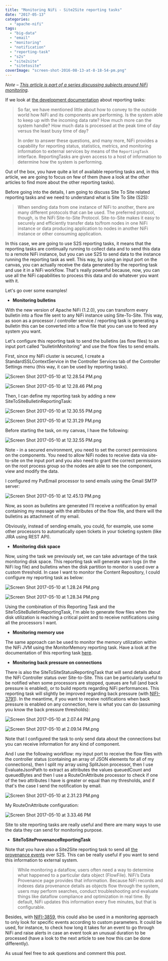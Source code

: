 ```yaml
---
title: "Monitoring NiFi - Site2Site reporting tasks"
date: "2017-05-13"
categories: 
  - "apache-nifi"
tags: 
  - "big-data"
  - "email"
  - "monitoring"
  - "notification"
  - "reporting-task"
  - "s2s"
  - "site2site"
  - "sitetosite"
coverImage: "screen-shot-2016-08-13-at-8-18-54-pm.png"
---
```


_Note – [This article is part of a series discussing subjects around NiFi monitoring](https://pierrevillard.com/2017/05/11/monitoring-nifi-introduction/)._

If we look at [the development documentation](https://nifi.apache.org/docs/nifi-docs/html/developer-guide.html#reporting-tasks) about reporting tasks:

> So far, we have mentioned little about how to convey to the outside world how NiFi and its components are performing. Is the system able to keep up with the incoming data rate? How much more can the system handle? How much data is processed at the peak time of day versus the least busy time of day?
> 
> In order to answer these questions, and many more, NiFi provides a capability for reporting status, statistics, metrics, and monitoring information to external services by means of the `ReportingTask` interface. ReportingTasks are given access to a host of information to determine how the system is performing.

Out of the box, you have quite a lot of available reporting tasks and, in this article, we are going to focus on few of them (have a look at the other articles to find more about the other reporting tasks).

Before going into the details, I am going to discuss Site To Site related reporting tasks and we need to understand what is Site To Site (S2S):

> When sending data from one instance of NiFi to another, there are many different protocols that can be used. The preferred protocol, though, is the NiFi Site-to-Site Protocol. Site-to-Site makes it easy to securely and efficiently transfer data to/from nodes in one NiFi instance or data producing application to nodes in another NiFi instance or other consuming application.

In this case, we are going to use S2S reporting tasks, it means that the reporting tasks are continually running to collect data and to send this data to a remote NiFi instance, but you can use S2S to send data to the instance running the reporting task as well. This way, by using an input port on the canvas, you can actually receive the data generated by the reporting task and use it in a NiFi workflow. That's really powerful because, now, you can use all the NiFi capabilities to process this data and do whatever you want with it.

Let's go over some examples!

- **Monitoring bulletins**

With the new version of Apache NiFi (1.2.0), you can transform every bulletin into a flow file sent to any NiFi instance using Site-To-Site. This way, as soon as a processor / controller service / reporting task is generating a bulletin this can be converted into a flow file that you can use to feed any system you want.

Let's configure this reporting task to send the bulletins (as flow files) to an input port called "bulletinMonitoring" and use the flow files to send emails.

First, since my NiFi cluster is secured, I create a StandardSSLContextService in the Controller Services tab of the Controller Settings menu (this way, it can be used by reporting tasks).

![Screen Shot 2017-05-10 at 12.28.54 PM.png](images/screen-shot-2017-05-10-at-12-28-54-pm.png)

![Screen Shot 2017-05-10 at 12.28.46 PM.png](images/screen-shot-2017-05-10-at-12-28-46-pm.png)

Then, I can define my reporting task by adding a new SiteToSiteBulletinReportingTask:

![Screen Shot 2017-05-10 at 12.30.55 PM.png](images/screen-shot-2017-05-10-at-12-30-55-pm.png)

![Screen Shot 2017-05-10 at 12.31.29 PM.png](images/screen-shot-2017-05-10-at-12-31-29-pm.png)

Before starting the task, on my canvas, I have the following:

![Screen Shot 2017-05-10 at 12.32.55 PM.png](images/screen-shot-2017-05-10-at-12-32-55-pm.png)

Note - in a secured environment, you need to set the correct permissions on the components. You need to allow NiFi nodes to receive data via site-to-site on the input port and you also need to grant the correct permissions on the root process group so the nodes are able to see the component, view and modify the data.

I configured my PutEmail processor to send emails using the Gmail SMTP server:

![Screen Shot 2017-05-10 at 12.45.13 PM.png](images/screen-shot-2017-05-10-at-12-45-13-pm.png)

Now, as soon as bulletins are generated I'll receive a notification by email containing my message with the attributes of the flow file, and there will the bulletins as attachment of my email.

Obviously, instead of sending emails, you could, for example, use some other processors to automatically open tickets in your ticketing system (like JIRA using REST API).

- **Monitoring disk space**

Now, using the task we previously set, we can take advantage of the task monitoring disk space. This reporting task will generate warn logs (in the NiFi log file) and bulletins when the disk partition to monitor is used over a custom threshold. In case I want to monitor the Content Repository, I could configure my reporting task as below:

![Screen Shot 2017-05-10 at 1.28.24 PM.png](images/screen-shot-2017-05-10-at-1-28-24-pm.png)

![Screen Shot 2017-05-10 at 1.28.34 PM.png](images/screen-shot-2017-05-10-at-1-28-34-pm.png)

Using the combination of this Reporting Task and the SiteToSiteBulletinReportingTask, I'm able to generate flow files when the disk utilization is reaching a critical point and to receive notifications using all the processors I want.

- **Monitoring memory use**

The same approach can be used to monitor the memory utilization within the NiFi JVM using the MonitorMemory reporting task. Have a look at the documentation of this reporting task [here](https://nifi.apache.org/docs/nifi-docs/components/org.apache.nifi/nifi-standard-nar/1.2.0/org.apache.nifi.controller.MonitorMemory/index.html).

- **Monitoring back pressure on connections**

There is also the SiteToSiteStatusReportingTask that will send details about the NiFi Controller status over Site-to-Site. This can be particularly useful to be notified when some processors are stopped, queues are full (and back pressure is enabled), or to build reports regarding NiFi performances. This reporting task will slightly be improved regarding back pressure (with [NIFI-3791](https://issues.apache.org/jira/browse/NIFI-3791)). In the meantime, if you want to receive notifications when back pressure is enabled on any connection, here is what you can do (assuming you know the back pressure thresholds):

![Screen Shot 2017-05-10 at 2.07.44 PM.png](images/screen-shot-2017-05-10-at-2-07-44-pm.png)

![Screen Shot 2017-05-10 at 2.09.14 PM.png](images/screen-shot-2017-05-10-at-2-09-14-pm.png)

Note that I configured the task to only send data about the connections but you can receive information for any kind of component.

And I use the following workflow: my input port to receive the flow files with the controller status (containing an array of JSON elements for all of my connections), then I split my array using SplitJson processor, then I use EvaluateJsonPath to extract as attributes the values queuedCount and queuedBytes and then I use a RouteOnAttribute processor to check if one of the two attributes I have is greater or equal than my thresholds, and if that's the case I send the notification by email.

![Screen Shot 2017-05-10 at 2.31.23 PM.png](images/screen-shot-2017-05-10-at-2-31-23-pm.png)

My RouteOnAttribute configuration:

![Screen Shot 2017-05-10 at 3.33.46 PM](images/screen-shot-2017-05-10-at-3-33-46-pm.png)

Site to site reporting tasks are really useful and there are many ways to use the data they can send for monitoring purpose.

- **SiteToSiteProvenanceReportingTask**

Note that you have also a Site2Site reporting task to send all [the provenance events](https://nifi.apache.org/docs/nifi-docs/html/user-guide.html#data_provenance) over S2S. This can be really useful if you want to send this information to external system.

> While monitoring a dataflow, users often need a way to determine what happened to a particular data object (FlowFile). NiFi’s Data Provenance page provides that information. Because NiFi records and indexes data provenance details as objects flow through the system, users may perform searches, conduct troubleshooting and evaluate things like dataflow compliance and optimization in real time. By default, NiFi updates this information every five minutes, but that is configurable.

Besides, with [NIFI-3859](https://issues.apache.org/jira/browse/NIFI-3859), this could also be used in a monitoring approach to only look for specific events according to custom parameters. It could be used, for instance, to check how long it takes for an event to go through NiFi and raise alerts in case an event took an unusual duration to be processed (have a look to the next article to see how this can be done differently).

As usual feel free to ask questions and comment this post.

